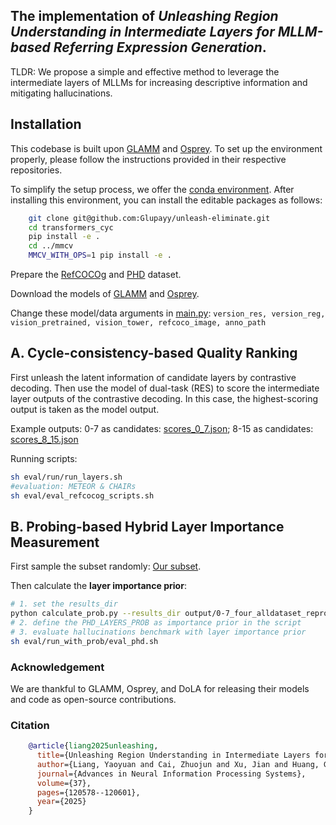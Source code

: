 ## The implementation of ***Unleashing Region Understanding in Intermediate Layers for MLLM-based Referring Expression Generation***.
TLDR: We propose a simple and effective method to leverage the intermediate layers of MLLMs for increasing descriptive information and mitigating hallucinations.

## Installation

This codebase is built upon [GLAMM](https://github.com/mbzuai-oryx/groundingLMM) and [Osprey](https://github.com/CircleRadon/Osprey). To set up the environment properly, please follow the instructions provided in their respective repositories.

To simplify the setup process, we offer the [conda environment](https://drive.google.com/file/d/17fWE1n37f7nBJdwPPiLApBP_dmhnFywm/view?usp=drive_link). After installing this environment, you can install the editable packages as follows:
```bash
    git clone git@github.com:Glupayy/unleash-eliminate.git
    cd transformers_cyc
    pip install -e .
    cd ../mmcv
    MMCV_WITH_OPS=1 pip install -e .
```
Prepare the [RefCOCOg](https://github.com/mbzuai-oryx/groundingLMM/blob/main/docs/datasets.md) and [PHD](https://github.com/jiazhen-code/PhD) dataset.

Download the models of [GLAMM](https://huggingface.co/MBZUAI/GLaMM-RefSeg) and [Osprey](https://huggingface.co/sunshine-lwt/Osprey-7b/tree/main). 

Change these model/data arguments in [main.py](main.py):
`version_res, version_reg, vision_pretrained, vision_tower, refcoco_image, anno_path`


## A. Cycle-consistency-based Quality Ranking

First unleash the latent information of candidate layers by contrastive decoding. Then use the model of dual-task (RES) to score the intermediate layer outputs of the contrastive decoding. In this case, the highest-scoring output is taken as the model output. 

Example outputs: 
0-7 as candidates: [scores_0_7.json](files/scores_0_7.json); 8-15 as candidates: [scores_8_15.json](files/scores_8_15.json)

Running scripts:
```bash
sh eval/run/run_layers.sh
#evaluation: METEOR & CHAIRs
sh eval/eval_refcocog_scripts.sh 
```


## B. Probing-based Hybrid Layer Importance Measurement
First sample the subset randomly: [Our subset](output/0-7_four_alldataset_repro_0208/sampled_captions.json).

Then calculate the **layer importance prior**:
```bash
# 1. set the results_dir
python calculate_prob.py --results_dir output/0-7_four_alldataset_repro_0208
# 2. define the PHD_LAYERS_PROB as importance prior in the script
# 3. evaluate hallucinations benchmark with layer importance prior
sh eval/run_with_prob/eval_phd.sh
```

### Acknowledgement
We are thankful to GLAMM, Osprey, and DoLA for releasing their models and code as open-source contributions.

### Citation
```bibtex
    @article{liang2025unleashing,
      title={Unleashing Region Understanding in Intermediate Layers for MLLM-based Referring Expression Generation},
      author={Liang, Yaoyuan and Cai, Zhuojun and Xu, Jian and Huang, Guanbo and Wang, Yiran and Liang, Xiao and Liu, Jiahao and Li, Ziran and Wang, Jingang and Huang, Shao-Lun},
      journal={Advances in Neural Information Processing Systems},
      volume={37},
      pages={120578--120601},
      year={2025}
    }
```
